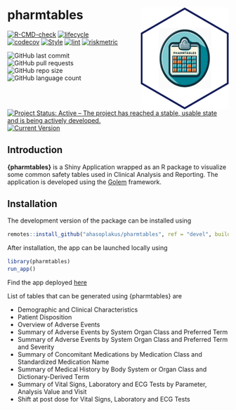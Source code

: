 
<!-- README.md is generated from README.Rmd. Please edit that file -->

# pharmtables <img src="man/figures/logo.png" align="right" width="200" style="margin-left:50px;"/>

<!-- badges: start -->

[![R-CMD-check](https://github.com/ahasoplakus/pharmtables/actions/workflows/R-CMD-check.yaml/badge.svg)](https://github.com/ahasoplakus/pharmtables/actions/workflows/R-CMD-check.yaml)
[![lifecycle](https://img.shields.io/badge/lifecycle-maturing-blue.svg)](https://lifecycle.r-lib.org/articles/stages.html)
[![codecov](https://codecov.io/gh/ahasoplakus/pharmtables/branch/devel/graph/badge.svg?token=G5URJVIVQM)](https://app.codecov.io/gh/ahasoplakus/pharmtables)
[![Style](https://github.com/ahasoplakus/pharmtables/actions/workflows/styler.yaml/badge.svg)](https://github.com/ahasoplakus/pharmtables/actions/workflows/styler.yaml)
[![lint](https://github.com/ahasoplakus/pharmtables/actions/workflows/lint.yaml/badge.svg)](https://github.com/ahasoplakus/pharmtables/actions/workflows/lint.yaml)
[![riskmetric](https://img.shields.io/badge/riskmetric-0.43-olive)](https://pharmar.github.io/riskmetric/)
<!--![GitHub commit
activity](https://img.shields.io/github/commit-activity/m/ahasoplakus/pharmtables) -->
![GitHub last
commit](https://img.shields.io/github/last-commit/ahasoplakus/pharmtables)
![GitHub pull
requests](https://img.shields.io/github/issues-pr/ahasoplakus/pharmtables)
![GitHub repo
size](https://img.shields.io/github/repo-size/ahasoplakus/pharmtables)
![GitHub language
count](https://img.shields.io/github/languages/count/ahasoplakus/pharmtables)
[![Project Status: Active – The project has reached a stable, usable
state and is being actively
developed.](https://www.repostatus.org/badges/latest/active.svg)](https://www.repostatus.org/#active)
[![Current
Version](https://img.shields.io/github/r-package/v/ahasoplakus/pharmtables/main?color=purple&label=Development%20Version)](https://github.com/ahasoplakus/pharmtables/tree/main)
<!-- badges: end -->

## Introduction

**{pharmtables}** is a Shiny Application wrapped as an R package to
visualize some common safety tables used in Clinical Analysis and
Reporting. The application is developed using the
<a href="https://thinkr-open.github.io/golem/" target="_blank">Golem</a>
framework.

## Installation

The development version of the package can be installed using

``` r
remotes::install_github("ahasoplakus/pharmtables", ref = "devel", build_vignettes = TRUE)
```

After installation, the app can be launched locally using

``` r
library(pharmtables)
run_app()
```

<left> Find the app deployed
<a href="https://sukalpo94.shinyapps.io/pharmtables/" target="_blank">here</a>
</left>

List of tables that can be generated using {pharmtables} are

-   Demographic and Clinical Characteristics
-   Patient Disposition
-   Overview of Adverse Events
-   Summary of Adverse Events by System Organ Class and Preferred Term
-   Summary of Adverse Events by System Organ Class and Preferred Term
    and Severity
-   Summary of Concomitant Medications by Medication Class and
    Standardized Medication Name
-   Summary of Medical History by Body System or Organ Class and
    Dictionary-Derived Term
-   Summary of Vital Signs, Laboratory and ECG Tests by Parameter,
    Analysis Value and Visit
-   Shift at post dose for Vital Signs, Laboratory and ECG Tests
